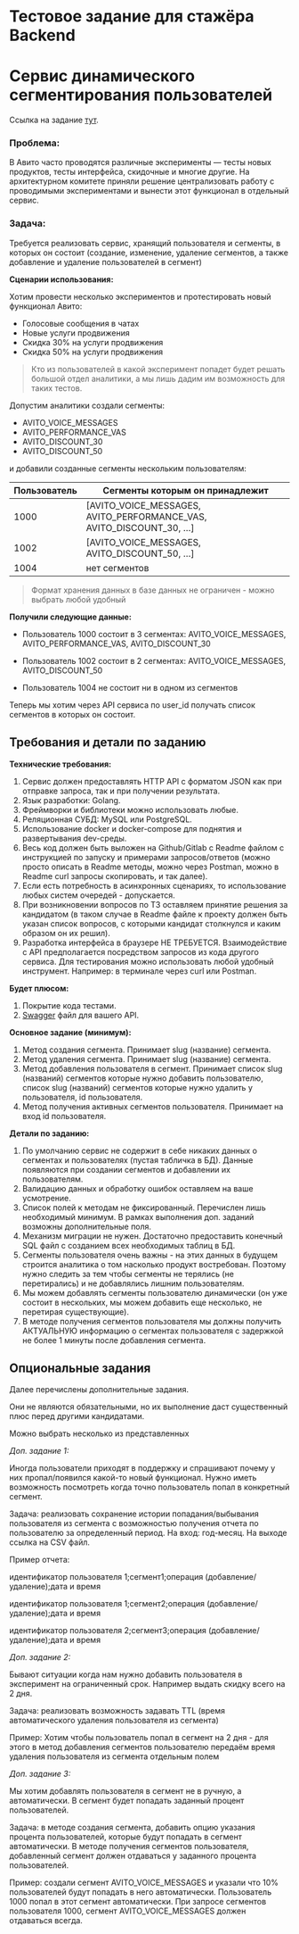 # Тестовое задание для стажёра Backend
# Сервис динамического сегментирования пользователей
Ссылка на задание [тут](https://github.com/avito-tech/tech-internship/blob/main/Tech%20Internships/Backend/Backend-trainee-assignment-2023/Backend-trainee-assignment-2023.md). 

### Проблема:

В Авито часто проводятся различные эксперименты — тесты новых продуктов, тесты интерфейса, скидочные и многие другие.
На архитектурном комитете приняли решение централизовать работу с проводимыми экспериментами и вынести этот функционал в отдельный сервис.

### Задача:

Требуется реализовать сервис, хранящий пользователя и сегменты, в которых он состоит (создание, изменение, удаление сегментов, а также добавление и удаление пользователей в сегмент)

**Сценарии использования:**

Хотим провести несколько экспериментов и протестировать новый функционал Авито:
- Голосовые сообщения в чатах
- Новые услуги продвижения
- Скидка 30% на услуги продвижения
- Скидка 50% на услуги продвижения

> Кто из пользователей в какой эксперимент попадет будет решать большой отдел аналитики, а мы лишь дадим им возможность для таких тестов.

Допустим аналитики создали сегменты:
- AVITO_VOICE_MESSAGES
- AVITO_PERFORMANCE_VAS
- AVITO_DISCOUNT_30
- AVITO_DISCOUNT_50

и добавили созданные сегменты нескольким пользователям:

| Пользователь | Сегменты которым он принадлежит |
| --- | --- |
| 1000 | [AVITO_VOICE_MESSAGES, AVITO_PERFORMANCE_VAS, AVITO_DISCOUNT_30, …] |
| 1002 | [AVITO_VOICE_MESSAGES, AVITO_DISCOUNT_50, …] |
| 1004 | нет сегментов |
> Формат хранения данных в базе данных не ограничен - можно выбрать любой удобный

**Получили следующие данные:**

- Пользователь 1000 состоит в 3 сегментах: AVITO_VOICE_MESSAGES, AVITO_PERFORMANCE_VAS, AVITO_DISCOUNT_30

- Пользователь 1002 состоит в 2 сегментах: AVITO_VOICE_MESSAGES, AVITO_DISCOUNT_50

- Пользователь 1004 не состоит ни в одном из сегментов

Теперь мы хотим через API сервиса по user_id получать список сегментов в которых он состоит.

## Требования и детали по заданию

**Технические требования:**

1. Сервис должен предоставлять HTTP API с форматом JSON как при отправке запроса, так и при получении результата.
2. Язык разработки: Golang.
3. Фреймворки и библиотеки можно использовать любые.
4. Реляционная СУБД: MySQL или PostgreSQL.
5. Использование docker и docker-compose для поднятия и развертывания dev-среды.
6. Весь код должен быть выложен на Github/Gitlab с Readme файлом с инструкцией по запуску и примерами запросов/ответов (можно просто описать в Readme методы, можно через Postman, можно в Readme curl запросы скопировать, и так далее).
7. Если есть потребность в асинхронных сценариях, то использование любых систем очередей - допускается.
8. При возникновении вопросов по ТЗ оставляем принятие решения за кандидатом (в таком случае в Readme файле к проекту должен быть указан список вопросов, с которыми кандидат столкнулся и каким образом он их решил).
9. Разработка интерфейса в браузере НЕ ТРЕБУЕТСЯ. Взаимодействие с API предполагается посредством запросов из кода другого сервиса. Для тестирования можно использовать любой удобный инструмент. Например: в терминале через curl или Postman.

**Будет плюсом:**

1. Покрытие кода тестами.
2. [Swagger](https://swagger.io/solutions/api-design/) файл для вашего API.

**Основное задание (минимум):**

1. Метод создания сегмента. Принимает slug (название) сегмента.
2. Метод удаления сегмента. Принимает slug (название) сегмента.
3. Метод добавления пользователя в сегмент. Принимает список slug (названий) сегментов которые нужно добавить пользователю, список slug (названий) сегментов которые нужно удалить у пользователя, id пользователя.
4. Метод получения активных сегментов пользователя. Принимает на вход id пользователя.

**Детали по заданию:**

1. По умолчанию сервис не содержит в себе никаких данных о сегментах и пользователях (пустая табличка в БД). Данные появляются при создании сегментов и добавлении их пользователям.
2. Валидацию данных и обработку ошибок оставляем на ваше усмотрение.
3. Список полей к методам не фиксированный. Перечислен лишь необходимый минимум. В рамках выполнения доп. заданий возможны дополнительные поля.
4. Механизм миграции не нужен. Достаточно предоставить конечный SQL файл с созданием всех необходимых таблиц в БД.
5. Сегменты пользователя очень важны - на этих данных в будущем строится аналитика о том насколько продукт востребован. Поэтому нужно следить за тем чтобы сегменты не терялись (не перетирались) и не добавлялись лишним пользователям.
6. Мы можем добавлять сегменты пользователю динамически (он уже состоит в нескольких, мы можем добавить еще несколько, не перетирая существующие).
7. В методе получения сегментов пользователя мы должны получить АКТУАЛЬНУЮ информацию о сегментах пользователя с задержкой не более 1 минуты после добавления сегмента.

## Опциональные задания

Далее перечислены дополнительные задания.

Они не являются обязательными, но их выполнение даст существенный плюс перед другими кандидатами.

Можно выбрать несколько из представленных

*Доп. задание 1:*

Иногда пользователи приходят в поддержку и спрашивают почему у них пропал/появился какой-то новый функционал. Нужно иметь возможность посмотреть когда точно пользователь попал в конкретный сегмент.

Задача: реализовать сохранение истории попадания/выбывания пользователя из сегмента с возможностью получения отчета по пользователю за определенный период. На вход: год-месяц. На выходе ссылка на CSV файл.

Пример отчета:

идентификатор пользователя 1;сегмент1;операция (добавление/удаление);дата и время

идентификатор пользователя 1;сегмент2;операция (добавление/удаление);дата и время

идентификатор пользователя 2;сегмент3;операция (добавление/удаление);дата и время

*Доп. задание 2:*

Бывают ситуации когда нам нужно добавить пользователя в эксперимент на ограниченный срок. Например выдать скидку всего на 2 дня.

Задача: реализовать возможность задавать TTL (время автоматического удаления пользователя из сегмента)

Пример: Хотим чтобы пользователь попал в сегмент на 2 дня - для этого в метод добавления сегментов пользователю передаём время удаления пользователя из сегмента отдельным полем

*Доп. задание 3:*

Мы хотим добавлять пользователя в сегмент не в ручную, а автоматически. В сегмент будет попадать заданный процент пользователей.

Задача: в методе создания сегмента, добавить опцию указания процента пользователей, которые будут попадать в сегмент автоматически. В методе получения сегментов пользователя, добавленный сегмент должен отдаваться у заданного процента пользователей.

Пример: создали сегмент AVITO_VOICE_MESSAGES и указали что 10% пользователей будут попадать в него автоматически. Пользователь 1000 попал в этот сегмент автоматически. При запросе сегментов пользователя 1000, сегмент AVITO_VOICE_MESSAGES должен отдаваться всегда.